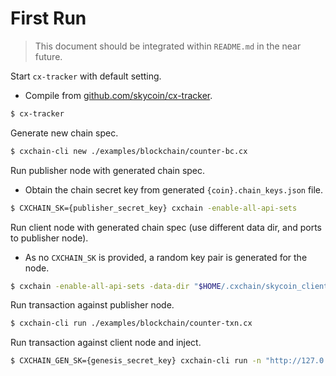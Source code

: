 # First Run

> This document should be integrated within `README.md` in the near future.

Start `cx-tracker` with default setting.
* Compile from [github.com/skycoin/cx-tracker](https://github.com/skycoin/cx-tracker).
```bash
$ cx-tracker
```

Generate new chain spec.
```bash
$ cxchain-cli new ./examples/blockchain/counter-bc.cx
```

Run publisher node with generated chain spec.
* Obtain the chain secret key from generated `{coin}.chain_keys.json` file.
```bash
$ CXCHAIN_SK={publisher_secret_key} cxchain -enable-all-api-sets
```

Run client node with generated chain spec (use different data dir, and ports to publisher node).
* As no `CXCHAIN_SK` is provided, a random key pair is generated for the node.
```bash
$ cxchain -enable-all-api-sets -data-dir "$HOME/.cxchain/skycoin_client" -port 6002 -web-interface-port 6422
```

Run transaction against publisher node.
```bash
$ cxchain-cli run ./examples/blockchain/counter-txn.cx
```

Run transaction against client node and inject.
```bash
$ CXCHAIN_GEN_SK={genesis_secret_key} cxchain-cli run -n "http://127.0.0.1:6422" -i ./examples/blockchain/counter-txn.cx
```
